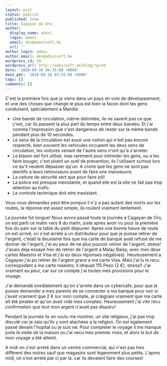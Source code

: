 ```yaml
---
layout: post
status: publish
published: true
title: Cagayan de Oro
author:
  display_name: adaxi
  login: adaxi
  email: dev@adaxisoft.be
  url: ''
author_login: adaxi
author_email: dev@adaxisoft.be
wordpress_id: 39
wordpress_url: http://adaxisoft.be/blog/?p=39
date: '2010-09-16 04:35:08 +0000'
date_gmt: '2010-09-16 03:35:08 +0000'
tags: []
comments: []
---
```

C'est la premiere fois que je viens dans un pays en voie de développement, et une des choses que change le plus est bien la facon dont les gens conduisent, spécialement a Manille:

* Une bande de circulation, même delimitée, ils ne savent pas ce que c'est, car ils passent la plus part du temps entre deux bandes. Et j'ai comme l'impression que c'est dangereux de rester sur la même bande pendant plus de 10 secondes.
* Le sens de la circulation est aussi une notion qui n'est pas encore respecté, bien souvent les vehicules occupent les deux sens de circulation, les voitures venant de l'autre sens n'ont qu'a s'arreter.
* Le klaxon est fort utilisé, mas rarement pour intimider les gens, ou a les faire bouger, c'est plutot un outil de prevention, ils l'utilisent surtout lors ce qu'il veulent dépasser qq'un. A croire que les gens ne sont pas atentifs a leurs retroviseurs avant de faire une manoeuvre.
* La ceiture de sécurité sert que pour faire joli!
* La police est presque inexistante, et quand elle est la elle ne fait pas trop attention au trafic.
* Le controle technique doit etre inexistant.

Vous vous demandez peut être porquoi il n'y a pas autant des morts sur les routes, la réponse est assez simple, ils roulent vraiment lentement.

La journée fut longue! Nous avons passé toute la journée a Cagayan de Oro, on est parti ce matin vers 8 du matin, juste apres avoir vu pour la première fois du pain sur la table du petit dejeuner. Apres une bonne heure de route on est arrivé, on s'est arreté a un distributeur pour que je puisse retirer de l'argent, c'etait la deuxieme fois que ma carte de banque avait refusé de me donner de l'argent, j'ai eu peur de ne plus pouvoir retirer de l'argent, stress! J'avais deja essayé hier de retirer de l'argent a Malay Balay, avec mes deux cartes Maestro et Visa et j'ai eu deux réponses négatives). Heureusement a Cagayan j'ai pu retirer de l'argent grace a ma carte Visa. Mais j'ai lu le recu correspodant a ma carte maestro, il idiquait 115 Peso (2 €), stress!! J'ai vraiment eu peur, car sur ce compte j'ai toutes mes provisions pour le voyage.

J'ai demandé imediatement qu'on s'arrete dans un cybercafe, pour que je puisse demander a mes parents de se connecter a ma banque pour voir si j'avait vraiment que 2 € sur mon compte, je craignais vraiment que ma carte ait été piratée et qu'on avait vidé mes comptes. Heureusement j'ai vite recu confirmation que tout mon argent n'avait pas disparu!

Pendant la journée ils on voulu me montrer, un site religieux, j'ai pas trop discuté car je sais qu'ils y sont atachées a la religion. On est également passé devant l'hopital ou je suis né. Pour completer le voyage il me manque juste la visite de la maison ou j'ai vecu mes premier mois, et alors le but de mon voyage a été atteint.

A midi on s'est arreté dans un centre commercial, qui n'est pas tres diffèrent des notres sauf que magasins sont légerement plus petits. L'apres midi, on s'est arreté par ci par la, car ils devaient faire des courses!
